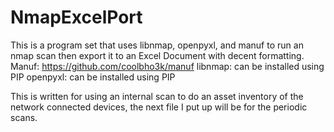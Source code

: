 # NmapExcelPort
This is a program set that uses libnmap, openpyxl, and manuf to run an nmap scan then export it to an Excel Document with decent formatting.
Manuf: https://github.com/coolbho3k/manuf
libnmap: can be installed using PIP
openpyxl: can be installed using PIP

This is written for using an internal scan to do an asset inventory of the network connected devices, the next file I put up will be for the periodic scans.
